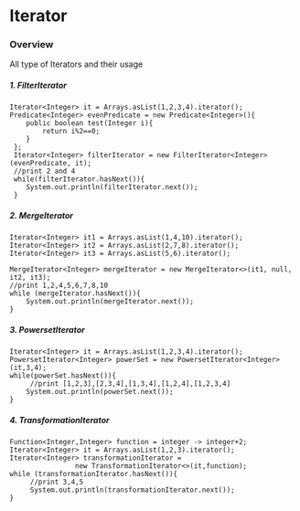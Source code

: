 # Iterator
### Overview
All type of Iterators and their usage

##### 1. FilterIterator
    Iterator<Integer> it = Arrays.asList(1,2,3,4).iterator();
    Predicate<Integer> evenPredicate = new Predicate<Integer>(){
        public boolean test(Integer i){
            return i%2==0;
        }
     };
     Iterator<Integer> filterIterator = new FilterIterator<Integer>(evenPredicate, it);
     //print 2 and 4
     while(filterIterator.hasNext()){
        System.out.println(filterIterator.next());
     }
##### 2. MergeIterator
    Iterator<Integer> it1 = Arrays.asList(1,4,10).iterator();
    Iterator<Integer> it2 = Arrays.asList(2,7,8).iterator();
    Iterator<Integer> it3 = Arrays.asList(5,6).iterator();

    MergeIterator<Integer> mergeIterator = new MergeIterator<>(it1, null, it2, it3);
    //print 1,2,4,5,6,7,8,10
    while (mergeIterator.hasNext()){
        System.out.println(mergeIterator.next());
    }
##### 3. PowersetIterator
    Iterator<Integer> it = Arrays.asList(1,2,3,4).iterator();
    PowersetIterator<Integer> powerSet = new PowersetIterator<Integer>(it,3,4);
    while(powerSet.hasNext()){
         //print [1,2,3],[2,3,4],[1,3,4],[1,2,4],[1,2,3,4]
        System.out.println(powerSet.next());
    }
##### 4. TransformationIterator
    Function<Integer,Integer> function = integer -> integer+2;
    Iterator<Integer> it = Arrays.asList(1,2,3).iterator();
    Iterator<Integer> transformationIterator =
                    new TransformationIterator<>(it,function);
    while (transformationIterator.hasNext()){
         //print 3,4,5
         System.out.println(transformationIterator.next());
    }
    
